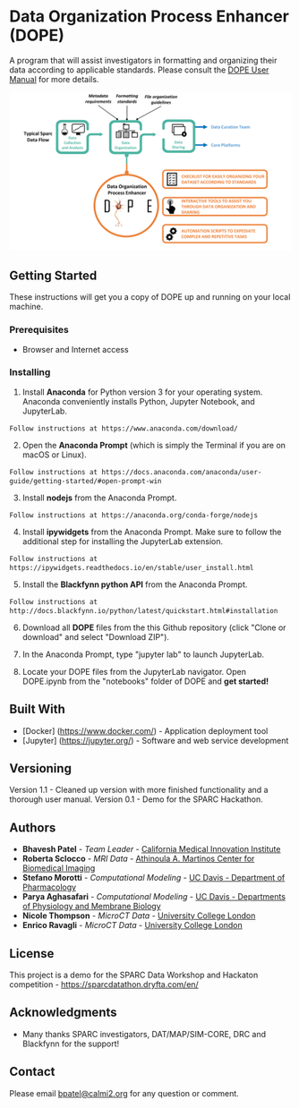 # Data Organization Process Enhancer (DOPE)

A program that will assist investigators in formatting and organizing their data according to applicable standards. Please consult the [DOPE User Manual](docs/DOPE_User_manual_v1_1.pdf) for more details. 

![alt text](docs/Graphical_illustration_DOPE.png)

## Getting Started

These instructions will get you a copy of DOPE up and running on your local machine.

### Prerequisites

- Browser and Internet access

### Installing

1. Install **Anaconda** for Python version 3 for your operating system. Anaconda conveniently installs Python, Jupyter Notebook, and JupyterLab.

```
Follow instructions at https://www.anaconda.com/download/
```

2. Open the **Anaconda Prompt** (which is simply the Terminal if you are on macOS or Linux).

```
Follow instructions at https://docs.anaconda.com/anaconda/user-guide/getting-started/#open-prompt-win
```

3. Install **nodejs** from the Anaconda Prompt.

```
Follow instructions at https://anaconda.org/conda-forge/nodejs
```

4. Install **ipywidgets** from the Anaconda Prompt. Make sure to follow the additional step for installing the JupyterLab extension.

```
Follow instructions at https://ipywidgets.readthedocs.io/en/stable/user_install.html
```

5. Install the **Blackfynn python API** from the Anaconda Prompt.

```
Follow instructions at http://docs.blackfynn.io/python/latest/quickstart.html#installation
```

6. Download all **DOPE** files from the this Github repository (click "Clone or download" and select "Download ZIP").


7. In the Anaconda Prompt, type "jupyter lab" to launch JupyterLab.

8. Locate your DOPE files from the JupyterLab navigator. Open DOPE.ipynb from the "notebooks" folder of DOPE and **get started!**


## Built With
* [Docker] (https://www.docker.com/) - Application deployment tool
* [Jupyter] (https://jupyter.org/) - Software and web service development


## Versioning

Version 1.1 - Cleaned up version with more finished functionality and a thorough user manual.
Version 0.1 - Demo for the SPARC Hackathon.

## Authors

* **Bhavesh Patel** - *Team Leader* - [California Medical Innovation Institute](https://calmi2.org/)
* **Roberta Sclocco** - *MRI Data* - [Athinoula A. Martinos Center for Biomedical Imaging](https://www.nmr.mgh.harvard.edu/user/8500)
* **Stefano Morotti** - *Computational Modeling* - [UC Davis - Department of Pharmacology](https://scholar.google.com/citations?user=lWILK_YAAAAJ&hl=it&oi=ao)
* **Parya Aghasafari** - *Computational Modeling* - [UC Davis - Departments of Physiology and Membrane Biology](https://scholar.google.com/citations?user=kmtLkS8AAAAJ&hl=it&oi=ao)
* **Nicole Thompson** - *MicroCT Data* - [University College London](https://uk.linkedin.com/in/nicole-thompson-b20b0512b)
* **Enrico Ravagli** - *MicroCT Data* - [University College London](https://scholar.google.com/citations?user=fPftKs0AAAAJ&hl=it&oi=ao)

## License

This project is a demo for the SPARC Data Workshop and Hackaton competition - https://sparcdatathon.dryfta.com/en/

## Acknowledgments

* Many thanks SPARC investigators, DAT/MAP/SIM-CORE, DRC and Blackfynn for the support!

## Contact
Please email bpatel@calmi2.org for any question or comment.

